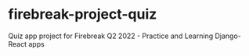 # firebreak-project-quiz
Quiz app project for Firebreak Q2 2022 - Practice and Learning Django-React apps
